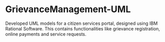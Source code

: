 # GrievanceManagement-UML
Developed UML models for a citizen services portal, designed using IBM Rational Software. This contains functionalities like grievance registration, online payments and service requests.
